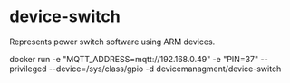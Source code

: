 # device-switch
Represents power switch software using ARM devices.

docker run -e "MQTT_ADDRESS=mqtt://192.168.0.49" -e "PIN=37" --privileged --device=/sys/class/gpio -d devicemanagment/device-switch
